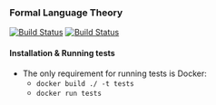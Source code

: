 ### Formal Language Theory

[![Build Status](https://travis-ci.com/Duletov/formal_languages.svg?branch=master)](https://travis-ci.com/Duletov/formal_languages)
[![Build Status](https://travis-ci.com/Duletov/formal_languages.svg?branch=Task01)](https://travis-ci.com/Duletov/formal_languages)

#### Installation & Running tests

 - The only requirement for running tests is Docker:
   - `docker build ./ -t tests`
   - `docker run tests`
